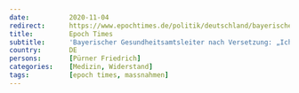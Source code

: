 ```yaml
---
date:          2020-11-04
redirect:      https://www.epochtimes.de/politik/deutschland/bayerischer-gesundheitsamtsleiter-nach-versetzung-ich-waehle-die-wuerde-aerzte-duerfen-nicht-schweigen-niemals-a3372384.html
title:         Epoch Times
subtitle:      'Bayerischer Gesundheitsamtsleiter nach Versetzung: „Ich wähle die Würde! Ärzte dürfen nicht schweigen. Niemals!“'
country:       DE
persons:       [Pürner Friedrich]
categories:    [Medizin, Widerstand]
tags:          [epoch times, massnahmen]
---
```

